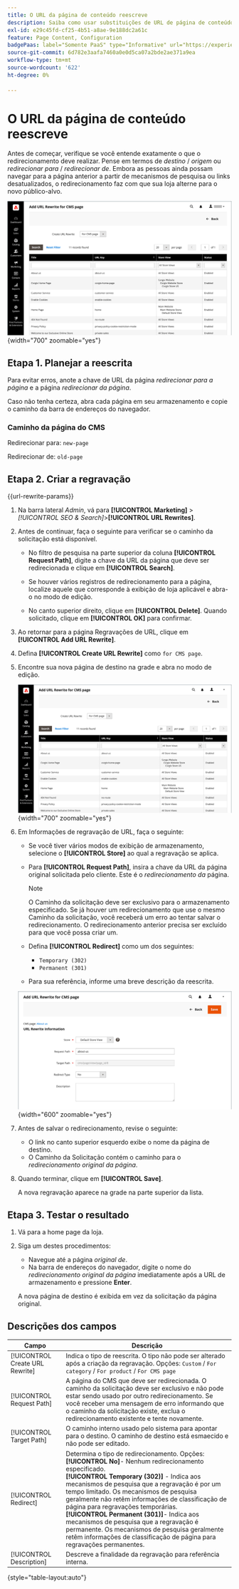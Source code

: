 ```yaml
---
title: O URL da página de conteúdo reescreve
description: Saiba como usar substituições de URL de página de conteúdo para redirecionar links para o URL de outra página de conteúdo na loja do Commerce.
exl-id: e29c45fd-cf25-4b51-a8ae-9e188dc2a61c
feature: Page Content, Configuration
badgePaas: label="Somente PaaS" type="Informative" url="https://experienceleague.adobe.com/pt-br/docs/commerce/user-guides/product-solutions" tooltip="Aplica-se somente a projetos do Adobe Commerce na nuvem (infraestrutura do PaaS gerenciada pela Adobe) e a projetos locais."
source-git-commit: 6d782e3aafa7460a0e0d5ca07a2bde2ae371a9ea
workflow-type: tm+mt
source-wordcount: '622'
ht-degree: 0%

---
```


# O URL da página de conteúdo reescreve

Antes de começar, verifique se você entende exatamente o que o redirecionamento deve realizar. Pense em termos de _destino_ / _origem_ ou _redirecionar para_ / _redirecionar de_. Embora as pessoas ainda possam navegar para a página anterior a partir de mecanismos de pesquisa ou links desatualizados, o redirecionamento faz com que sua loja alterne para o novo público-alvo.

![substituições de URL - página CMS](./assets/url-rewrite-cms-page.png){width="700" zoomable="yes"}

## Etapa 1. Planejar a reescrita

Para evitar erros, anote a chave de URL da página _redirecionar para a página_ e a página _redirecionar da página_.

Caso não tenha certeza, abra cada página em seu armazenamento e copie o caminho da barra de endereços do navegador.

### Caminho da página do CMS

Redirecionar para: `new-page`

Redirecionar de: `old-page`

## Etapa 2. Criar a regravação

{{url-rewrite-params}}

1. Na barra lateral _Admin_, vá para **[!UICONTROL Marketing]** > _[!UICONTROL SEO & Search]_>**[!UICONTROL URL Rewrites]**.

1. Antes de continuar, faça o seguinte para verificar se o caminho da solicitação está disponível.

   - No filtro de pesquisa na parte superior da coluna **[!UICONTROL Request Path]**, digite a chave da URL da página que deve ser redirecionada e clique em **[!UICONTROL Search]**.

   - Se houver vários registros de redirecionamento para a página, localize aquele que corresponde à exibição de loja aplicável e abra-o no modo de edição.

   - No canto superior direito, clique em **[!UICONTROL Delete]**. Quando solicitado, clique em **[!UICONTROL OK]** para confirmar.

1. Ao retornar para a página Regravações de URL, clique em **[!UICONTROL Add URL Rewrite]**.

1. Defina **[!UICONTROL Create URL Rewrite]** como `for CMS page`.

1. Encontre sua nova página de destino na grade e abra no modo de edição.

   ![Adicionar regravação de URL - para página do CMS](./assets/url-rewrite-cms-page-add.png){width="700" zoomable="yes"}

1. Em Informações de regravação de URL, faça o seguinte:

   - Se você tiver vários modos de exibição de armazenamento, selecione o **[!UICONTROL Store]** ao qual a regravação se aplica.

   - Para **[!UICONTROL Request Path]**, insira a chave da URL da página original solicitada pelo cliente. Este é o _redirecionamento da_ página.

     >[!NOTE]
     >
     >O Caminho da solicitação deve ser exclusivo para o armazenamento especificado. Se já houver um redirecionamento que use o mesmo Caminho da solicitação, você receberá um erro ao tentar salvar o redirecionamento. O redirecionamento anterior precisa ser excluído para que você possa criar um.

   - Defina **[!UICONTROL Redirect]** como um dos seguintes:

      - `Temporary (302)`
      - `Permanent (301)`

   - Para sua referência, informe uma breve descrição da reescrita.

   ![informações sobre regravação de URL](./assets/url-rewrite-cms-page-information.png){width="600" zoomable="yes"}

1. Antes de salvar o redirecionamento, revise o seguinte:

   - O link no canto superior esquerdo exibe o nome da página de destino.
   - O Caminho da Solicitação contém o caminho para o _redirecionamento original da página_.

1. Quando terminar, clique em **[!UICONTROL Save]**.

   A nova regravação aparece na grade na parte superior da lista.

## Etapa 3. Testar o resultado

1. Vá para a home page da loja.

1. Siga um destes procedimentos:

   - Navegue até a página _original de_.
   - Na barra de endereços do navegador, digite o nome do _redirecionamento original da página_ imediatamente após a URL de armazenamento e pressione **Enter**.

   A nova página de destino é exibida em vez da solicitação da página original.

## Descrições dos campos

| Campo | Descrição |
|--- |--- |
| [!UICONTROL Create URL Rewrite] | Indica o tipo de reescrita. O tipo não pode ser alterado após a criação da regravação. Opções: `Custom` / `For category` / `For product` / `For CMS page` |
| [!UICONTROL Request Path] | A página do CMS que deve ser redirecionada. O caminho da solicitação deve ser exclusivo e não pode estar sendo usado por outro redirecionamento. Se você receber uma mensagem de erro informando que o caminho da solicitação existe, exclua o redirecionamento existente e tente novamente. |
| [!UICONTROL Target Path] | O caminho interno usado pelo sistema para apontar para o destino. O caminho de destino está esmaecido e não pode ser editado. |
| [!UICONTROL Redirect] | Determina o tipo de redirecionamento. Opções: <br/>**[!UICONTROL No]**- Nenhum redirecionamento especificado.<br/>**[!UICONTROL Temporary (302)]** - Indica aos mecanismos de pesquisa que a regravação é por um tempo limitado. Os mecanismos de pesquisa geralmente não retêm informações de classificação de página para regravações temporárias. <br/>**[!UICONTROL Permanent (301)]**- Indica aos mecanismos de pesquisa que a regravação é permanente. Os mecanismos de pesquisa geralmente retêm informações de classificação de página para regravações permanentes. |
| [!UICONTROL Description] | Descreve a finalidade da regravação para referência interna. |

{style="table-layout:auto"}
